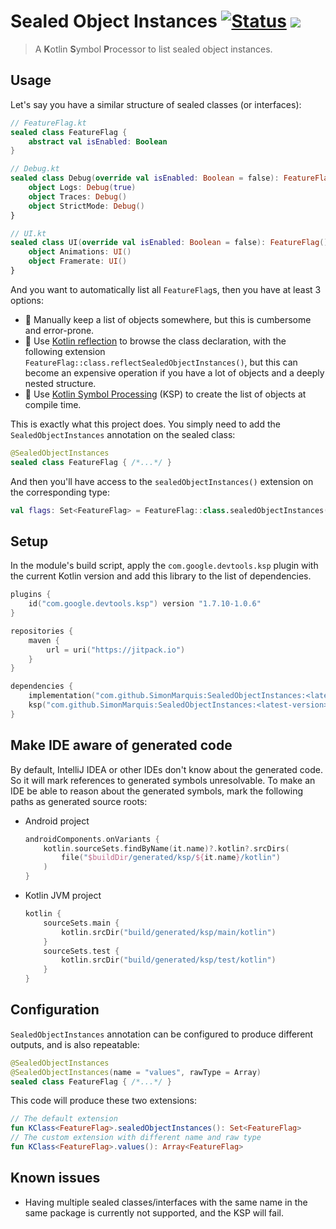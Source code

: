 # Sealed Object Instances [![Status](https://github.com/SimonMarquis/SealedObjectInstances/actions/workflows/build.yml/badge.svg)](https://github.com/SimonMarquis/SealedObjectInstances/actions/workflows/build.yml) [![](https://jitpack.io/v/SimonMarquis/SealedObjectInstances.svg)](https://jitpack.io/#SimonMarquis/SealedObjectInstances)


> A **K**otlin **S**ymbol **P**rocessor to list sealed object instances.

## Usage

Let's say you have a similar structure of sealed classes (or interfaces):

```kotlin
// FeatureFlag.kt
sealed class FeatureFlag {
    abstract val isEnabled: Boolean
}
```

```kotlin
// Debug.kt
sealed class Debug(override val isEnabled: Boolean = false): FeatureFlag() {
    object Logs: Debug(true)
    object Traces: Debug()
    object StrictMode: Debug()
}
```

```kotlin
// UI.kt
sealed class UI(override val isEnabled: Boolean = false): FeatureFlag() {
    object Animations: UI()
    object Framerate: UI()
}
```

And you want to automatically list all `FeatureFlag`s, then you have at least 3 options:
- 🙅 Manually keep a list of objects somewhere, but this is cumbersome and error-prone.
- 🤷 Use [Kotlin reflection](https://kotlinlang.org/docs/reflection.html) to browse the class declaration, with the following extension `FeatureFlag::class.reflectSealedObjectInstances()`, but this can become an expensive operation if you have a lot of objects and a deeply nested structure.
- 🙆 Use [Kotlin Symbol Processing](https://kotlinlang.org/docs/ksp-overview.html) (KSP) to create the list of objects at compile time.

This is exactly what this project does.
You simply need to add the `SealedObjectInstances` annotation on the sealed class:

```kotlin
@SealedObjectInstances
sealed class FeatureFlag { /*...*/ }
```

And then you'll have access to the `sealedObjectInstances()` extension on the corresponding type:

```kotlin
val flags: Set<FeatureFlag> = FeatureFlag::class.sealedObjectInstances()
```

## Setup

In the module's build script, apply the `com.google.devtools.ksp` plugin with the current Kotlin version and add this library to the list of dependencies.

```kotlin
plugins {
    id("com.google.devtools.ksp") version "1.7.10-1.0.6"
}

repositories {
    maven {
        url = uri("https://jitpack.io")
    }
}

dependencies {
    implementation("com.github.SimonMarquis:SealedObjectInstances:<latest-version>")
    ksp("com.github.SimonMarquis:SealedObjectInstances:<latest-version>")
}
```

## Make IDE aware of generated code

By default, IntelliJ IDEA or other IDEs don't know about the generated code. So it will mark references to generated symbols unresolvable. To make an IDE be able to reason about the generated symbols, mark the following paths as generated source roots:

- Android project
  ```kotlin
  androidComponents.onVariants {
      kotlin.sourceSets.findByName(it.name)?.kotlin?.srcDirs(
          file("$buildDir/generated/ksp/${it.name}/kotlin")
      )
  }
  ```
- Kotlin JVM project
  ```kotlin
  kotlin {
      sourceSets.main {
          kotlin.srcDir("build/generated/ksp/main/kotlin")
      }
      sourceSets.test {
          kotlin.srcDir("build/generated/ksp/test/kotlin")
      }
  }
  ```

## Configuration

`SealedObjectInstances` annotation can be configured to produce different outputs, and is also repeatable:

```kotlin
@SealedObjectInstances
@SealedObjectInstances(name = "values", rawType = Array)
sealed class FeatureFlag { /*...*/ }
```

This code will produce these two extensions:

```kotlin
// The default extension
fun KClass<FeatureFlag>.sealedObjectInstances(): Set<FeatureFlag>
// The custom extension with different name and raw type
fun KClass<FeatureFlag>.values(): Array<FeatureFlag>
```

## Known issues

- Having multiple sealed classes/interfaces with the same name in the same package is currently not supported, and the KSP will fail.
